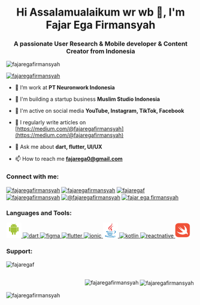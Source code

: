<h1 align="center">Hi Assalamualaikum wr wb 👋, I'm Fajar Ega Firmansyah</h1>
<h3 align="center">A passionate User Research & Mobile developer & Content Creator from Indonesia</h3>

<p align="left"> <img src="https://komarev.com/ghpvc/?username=fajaregafirmansyah&label=Profile%20views&color=0e75b6&style=flat" alt="fajaregafirmansyah" /> </p>

<p align="left"> <a href="https://github.com/ryo-ma/github-profile-trophy"><img src="https://github-profile-trophy.vercel.app/?username=fajaregafirmansyah" alt="fajaregafirmansyah" /></a> </p>

- 🔭 I’m work at **PT Neuronwork Indonesia**

- 👯 I'm building a startup business **Muslim Studio Indonesia**

- 🤝 I'm active on social media **YouTube, Instagram, TikTok, Facebook**

- 📝 I regularly write articles on [https://medium.com/@fajaregafirmansyah](https://medium.com/@fajaregafirmansyah)

- 💬 Ask me about **dart, flutter, UI/UX**

- 📫 How to reach me **fajarega0@gmail.com**

<h3 align="left">Connect with me:</h3>
<p align="left">
<a href="https://linkedin.com/in/fajaregafirmansyah" target="blank"><img align="center" src="https://cdn.jsdelivr.net/npm/simple-icons@3.0.1/icons/linkedin.svg" alt="fajaregafirmansyah" height="30" width="40" /></a>
<a href="https://fb.com/fajaregafirmansyah" target="blank"><img align="center" src="https://cdn.jsdelivr.net/npm/simple-icons@3.0.1/icons/facebook.svg" alt="fajaregafirmansyah" height="30" width="40" /></a>
<a href="https://instagram.com/fajaregaf" target="blank"><img align="center" src="https://cdn.jsdelivr.net/npm/simple-icons@3.0.1/icons/instagram.svg" alt="fajaregaf" height="30" width="40" /></a>
<a href="https://dribbble.com/fajaregafirmansyah" target="blank"><img align="center" src="https://cdn.jsdelivr.net/npm/simple-icons@3.0.1/icons/dribbble.svg" alt="fajaregafirmansyah" height="30" width="40" /></a>
<a href="https://medium.com/@fajaregafirmansyah" target="blank"><img align="center" src="https://cdn.jsdelivr.net/npm/simple-icons@3.0.1/icons/medium.svg" alt="@fajaregafirmansyah" height="30" width="40" /></a>
<a href="https://www.youtube.com/c/fajar ega firmansyah" target="blank"><img align="center" src="https://cdn.jsdelivr.net/npm/simple-icons@3.0.1/icons/youtube.svg" alt="fajar ega firmansyah" height="30" width="40" /></a>
</p>

<h3 align="left">Languages and Tools:</h3>
<p align="left"> <a href="https://developer.android.com" target="_blank"> <img src="https://raw.githubusercontent.com/devicons/devicon/master/icons/android/android-original-wordmark.svg" alt="android" width="40" height="40"/> </a> <a href="https://dart.dev" target="_blank"> <img src="https://www.vectorlogo.zone/logos/dartlang/dartlang-icon.svg" alt="dart" width="40" height="40"/> </a> <a href="https://www.figma.com/" target="_blank"> <img src="https://www.vectorlogo.zone/logos/figma/figma-icon.svg" alt="figma" width="40" height="40"/> </a> <a href="https://flutter.dev" target="_blank"> <img src="https://www.vectorlogo.zone/logos/flutterio/flutterio-icon.svg" alt="flutter" width="40" height="40"/> </a> <a href="https://ionicframework.com" target="_blank"> <img src="https://upload.wikimedia.org/wikipedia/commons/d/d1/Ionic_Logo.svg" alt="ionic" width="40" height="40"/> </a> <a href="https://www.java.com" target="_blank"> <img src="https://raw.githubusercontent.com/devicons/devicon/master/icons/java/java-original.svg" alt="java" width="40" height="40"/> </a> <a href="https://kotlinlang.org" target="_blank"> <img src="https://www.vectorlogo.zone/logos/kotlinlang/kotlinlang-icon.svg" alt="kotlin" width="40" height="40"/> </a> <a href="https://reactnative.dev/" target="_blank"> <img src="https://reactnative.dev/img/header_logo.svg" alt="reactnative" width="40" height="40"/> </a> <a href="https://developer.apple.com/swift/" target="_blank"> <img src="https://raw.githubusercontent.com/devicons/devicon/master/icons/swift/swift-original.svg" alt="swift" width="40" height="40"/> </a> </p>

<h3 align="left">Support:</h3>
<p><a href="https://www.buymeacoffee.com/fajaregaf"> <img align="left" src="https://cdn.buymeacoffee.com/buttons/v2/default-yellow.png" height="50" width="210" alt="fajaregaf" /></a></p><br><br>

<p><img align="left" src="https://github-readme-stats.vercel.app/api/top-langs?username=fajaregafirmansyah&show_icons=true&locale=en&layout=compact" alt="fajaregafirmansyah" /></p>

<p>&nbsp;<img align="center" src="https://github-readme-stats.vercel.app/api?username=fajaregafirmansyah&show_icons=true&locale=en" alt="fajaregafirmansyah" /></p>

<p><img align="center" src="https://github-readme-streak-stats.herokuapp.com/?user=fajaregafirmansyah&" alt="fajaregafirmansyah" /></p>
